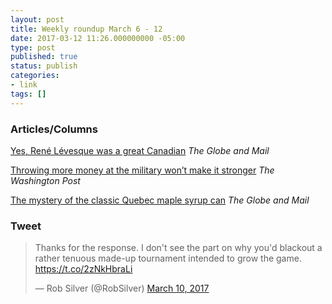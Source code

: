 ```yaml
---
layout: post
title: Weekly roundup March 6 - 12
date: 2017-03-12 11:26.000000000 -05:00
type: post
published: true
status: publish
categories:
- link
tags: []
---
```


### Articles/Columns

[Yes, René Lévesque was a great Canadian](http://www.theglobeandmail.com/opinion/editorials/yes-rene-levesque-was-a-great-canadian/article34205081/ "Yes, René Lévesque was a great Canadian") *The Globe and Mail*

[Throwing more money at the military won’t make it stronger](https://www.washingtonpost.com/opinions/throwing-more-money-at-the-military-wont-make-it-stronger/2017/03/02/74716c22-ff99-11e6-8ebe-6e0dbe4f2bca_story.html?utm_term=.f78bb5e1ee71 "Throwing more money at the military won’t make it stronger. By Fareed Zakaria") *The Washington Post*

[The mystery of the classic Quebec maple syrup can](http://www.theglobeandmail.com/news/national/canada-150/the-story-of-the-classic-quebec-maple-syrup-can/article34154165/ "The mystery of the classic Quebec maple syrup can. By Nathalie Atkinson") *The Globe and Mail*

### Tweet

<blockquote class="twitter-tweet" data-lang="en"><p lang="en" dir="ltr">Thanks for the response. I don&#39;t see the part on why you&#39;d blackout a rather tenuous made-up tournament intended to grow the game. <a href="https://t.co/2zNkHbraLi">https://t.co/2zNkHbraLi</a></p>&mdash; Rob Silver (@RobSilver) <a href="https://twitter.com/RobSilver/status/839995051388334081">March 10, 2017</a></blockquote> <script async src="//platform.twitter.com/widgets.js" charset="utf-8"></script>